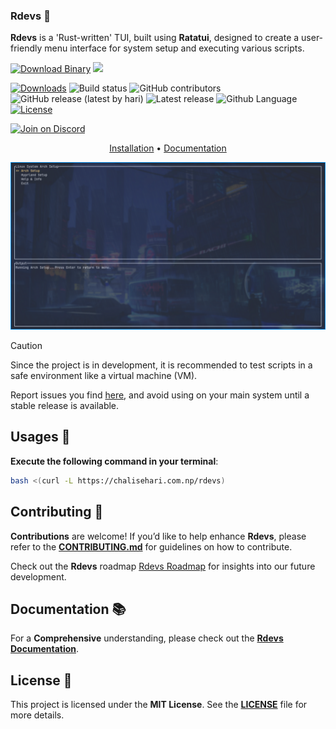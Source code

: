 ### Rdevs 🦀

**Rdevs** is a 'Rust-written' TUI, built using **Ratatui**, designed to create a user-friendly menu interface for system setup and executing various scripts.

[![Download Binary](https://img.shields.io/badge/Download_Binary-Latest-blue?style=for-the-badge&logo=github)](https://github.com/harilvfs/rdevs/releases/latest/download/rdevs) [![](https://dcbadge.limes.pink/api/server/https://discord.gg/HBySRyymyZ?logoColor=pink)](https://discord.gg/HBySRyymyZ)

[![Downloads][downloads-badge]][downloads-link]
![Build status](https://img.shields.io/github/actions/workflow/status/harilvfs/rdevs/rust-build.yml?style=for-the-badge&logo=github)
![GitHub contributors](https://img.shields.io/github/contributors/harilvfs/rdevs?style=for-the-badge&logo=github)
![GitHub release (latest by hari)](https://img.shields.io/github/downloads/harilvfs/rdevs/latest/total?style=for-the-badge&logo=github)
![Latest release](https://img.shields.io/github/release/harilvfs/rdevs.svg?style=for-the-badge&logo=github)
![Github Language](https://img.shields.io/github/languages/harilvfs/rdevs?style=for-the-badge&logo=github)
[![License](http://img.shields.io/:license-MIT-blue.svg?style=for-the-badge&logo=github)](https://opensource.org/license/mit)

[![Join on Discord](https://discord.com/api/guilds/757266205408100413/widget.png?style=shield)](https://discord.gg/TAaVXT95)

<div align="center">

[Installation](https://harilvfs.github.io/rdevs/#installation) •
[Documentation](https://harilvfs.github.io/rdevs/)
</div>

![Preview](preview/rdevs.png)

> [!CAUTION]
> Since the project is in development, it is recommended to test scripts in a safe environment like a virtual machine (VM).
> 
> Report issues you find [here](https://github.com/harilvfs/rdevs/issues), and avoid using on your main system until a stable release is available.

## Usages 🚀

**Execute the following command in your terminal**:

```bash
bash <(curl -L https://chalisehari.com.np/rdevs)
```

## Contributing 🤝 

**Contributions** are welcome! If you’d like to help enhance **Rdevs**, please refer to the **[CONTRIBUTING.md](https://github.com/harilvfs/rdevs/blob/main/.github/CONTRIBUTING.md)** for guidelines on how to contribute.

Check out the **Rdevs** roadmap [Rdevs Roadmap](https://github.com/harilvfs/rdevs/blob/main/roadmap.md) for insights into our future development.

## Documentation 📚

For a **Comprehensive** understanding, please check out the **[Rdevs Documentation](https://harilvfs.github.io/rdevs/)**.

## License 📄 

This project is licensed under the **MIT License**. See the **[LICENSE](LICENSE)** file for more details.

[downloads-badge]: https://img.shields.io/github/downloads/harilvfs/rdevs/total?logo=github&logoColor=black&color=blue&style=for-the-badge
[downloads-link]: https://github.com/harilvfs/rdevs/releases
